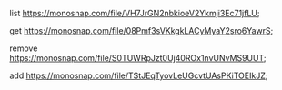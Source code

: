 list https://monosnap.com/file/VH7JrGN2nbkioeV2Ykmji3Ec71jfLU;


get https://monosnap.com/file/08Pmf3sVKkgkLACyMyaY2sro6YawrS;

remove https://monosnap.com/file/S0TUWRpJzt0Uj40ROx1nvUNvMS9UUT;

add https://monosnap.com/file/TStJEqTyovLeUGcvtUAsPKiTOEIkJZ;